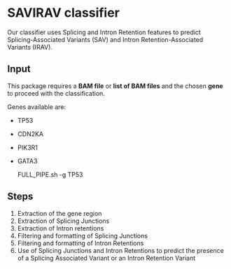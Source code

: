 # SAVIRAV classifier
Our classifier uses Splicing and Intron Retention features to predict Splicing-Associated Variants (SAV) and Intron Retention-Associated Variants (IRAV).

## Input
This package requires a **BAM file** or **list of BAM files** and the chosen **gene** to proceed with the classification.

Genes available are:
*  TP53
* CDN2KA
* PIK3R1
* GATA3
 
    FULL_PIPE.sh -g TP53

## Steps

1. Extraction of the gene region
2. Extraction of Splicing Junctions 
3. Extraction of Intron retentions
4. Filtering and formatting of Splicing Junctions
5. Filtering and formatting of Intron Retentions
6. Use of Splicing Junctions and Intron Retentions to predict the presence of a Splicing Associated Variant or an Intron Retention Variant
